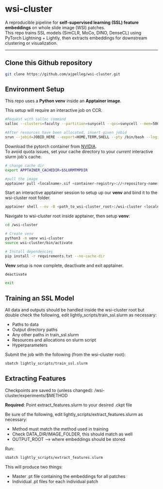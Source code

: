 # wsi-cluster

A reproducible pipeline for **self-supervised learning (SSL) feature embeddings** on whole slide image (WSI) patches.  
This repo trains SSL models (SimCLR, MoCo, DINO, DenseCL) using PyTorch Lightning + Lightly, then extracts embeddings for downstream clustering or visualization.

---
## Clone this Github repository
```bash
git clone https://github.com/ajpelleg/wsi-cluster.git
```

## Environment Setup

This repo uses a **Python venv** inside an **Apptainer image**.  

This setup will require an interactive job on CCR.

```bash
#Request with salloc command 
salloc --clusters=faculty --partition=sunycell --qos=sunycell --mem=50G --nodes=1 --time=6:00:00 --ntasks-per-node=1 --gpus-per-node=2 --cpus-per-task=32

#After resources have been allocated, insert given jobid
srun --jobid=JOBID_HERE --export=HOME,TERM,SHELL --pty /bin/bash --login
```

Download the pytorch container from [NVIDIA](https://catalog.ngc.nvidia.com/orgs/nvidia/containers/pytorch).  
To avoid quota issues, set your cache directory to your *current* interactive slurm job's cache. 
```bash
# change cache dir
export APPTAINER_CACHEDIR=$SLURMTMPDIR

#pull the image
apptainer pull <localname>.sif <container-registry>://<repository-name>
```

Start an interactive apptainer session to setup up our **venv** and bind it to the wsi-cluster root folder.  
```bash
apptainer shell --nv -B <path_to_wsi-cluster_root>:/wsi-cluster <localname>.sif
```

Navigate to wsi-cluster root inside apptainer, then setup **venv**:  

```bash
cd /wsi-cluster

# Create venv
python3 -m venv wsi-cluster
source wsi-cluster/bin/activate

# Install dependencies
pip install -r requirements.txt --no-cache-dir
```

**Venv** setup is now complete, deactivate and exit apptainer.  
```bash
deactivate

exit
```

## Training an SSL Model
All data and outputs should be handled inside the wsi-cluster root but double check the following, edit lightly_scripts/train_ssl.slurm as necessary:
  * Paths to data
  * Output directory paths
  * Any other paths in train_ssl.slurm
  * Resources and allocations on slurm script
  * Hyperparameters
  

Submit the job with the following (from the wsi-cluster root):
```bash
sbatch lightly_scripts/train_ssl.slurm
```

## Extracting Features
Checkpoints are saved to (unless changed): /wsi-cluster/experiments/$METHOD 

**Required**: Point extract_features.slurm to your desired .ckpt file  

Be sure of the following, edit lightly_scripts/extract_features.slurm as necessary:
 * Method must match the method used in training
 * Check DATA_DIR/IMAGE_FOLDER, this should match as well
 * OUTPUT_ROOT --> where embeddings should be stored

Run:  

```bash
sbatch lightly_scripts/extract_features.slurm
```

This will produce two things:
 * Master .pt file containing the embeddings for all patches  
 * Individual .pt files for each individual patch  



